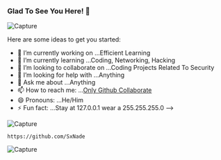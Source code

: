 ### Glad To See You Here! 👋


![Capture](https://wallpaperaccess.com/full/1889973.jpg)


Here are some ideas to get you started:

- 🔭 I’m currently working on ...Efficient Learning
- 🌱 I’m currently learning ...Coding, Networking, Hacking
- 👯 I’m looking to collaborate on ...Coding Projects Related To Security
- 🤔 I’m looking for help with ...Anything
- 💬 Ask me about ...Anything
- 📫 How to reach me: ...[Only Github Collaborate](https://github.com/SxNade)
- 😄 Pronouns: ...He/Him
- ⚡ Fun fact: ...Stay at 127.0.0.1 wear a 255.255.255.0
-->


![Capture](https://wallpaperaccess.com/full/2323341.jpg)

`https://github.com/SxNade`

![Capture](https://www.pixelstalk.net/wp-content/uploads/2016/04/Motivational-wallpaper-study-images-desktop-620x349.jpg)
